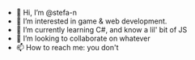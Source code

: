 - 👋 Hi, I’m @stefa-n
- 👀 I’m interested in game & web development.
- 🌱 I’m currently learning C#, and know a lil' bit of JS
- 💞️ I’m looking to collaborate on whatever
- 📫 How to reach me: you don't
